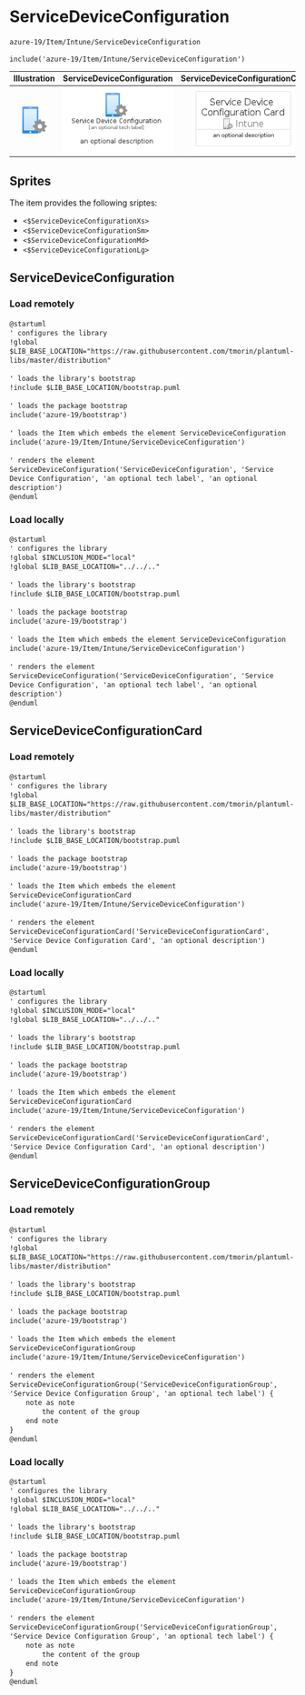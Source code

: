 # ServiceDeviceConfiguration


```text
azure-19/Item/Intune/ServiceDeviceConfiguration
```

```text
include('azure-19/Item/Intune/ServiceDeviceConfiguration')
```



| Illustration | ServiceDeviceConfiguration | ServiceDeviceConfigurationCard | ServiceDeviceConfigurationGroup |
| :---: | :---: | :---: | :---: |
| ![illustration for Illustration](../../../azure-19/Item/Intune/ServiceDeviceConfiguration.png) | ![illustration for ServiceDeviceConfiguration](../../../azure-19/Item/Intune/ServiceDeviceConfiguration.Local.png) | ![illustration for ServiceDeviceConfigurationCard](../../../azure-19/Item/Intune/ServiceDeviceConfigurationCard.Local.png) | ![illustration for ServiceDeviceConfigurationGroup](../../../azure-19/Item/Intune/ServiceDeviceConfigurationGroup.Local.png) |



## Sprites
The item provides the following sriptes:

- `<$ServiceDeviceConfigurationXs>`
- `<$ServiceDeviceConfigurationSm>`
- `<$ServiceDeviceConfigurationMd>`
- `<$ServiceDeviceConfigurationLg>`





## ServiceDeviceConfiguration

### Load remotely
```plantuml
@startuml
' configures the library
!global $LIB_BASE_LOCATION="https://raw.githubusercontent.com/tmorin/plantuml-libs/master/distribution"

' loads the library's bootstrap
!include $LIB_BASE_LOCATION/bootstrap.puml

' loads the package bootstrap
include('azure-19/bootstrap')

' loads the Item which embeds the element ServiceDeviceConfiguration
include('azure-19/Item/Intune/ServiceDeviceConfiguration')

' renders the element
ServiceDeviceConfiguration('ServiceDeviceConfiguration', 'Service Device Configuration', 'an optional tech label', 'an optional description')
@enduml
```

### Load locally
```plantuml
@startuml
' configures the library
!global $INCLUSION_MODE="local"
!global $LIB_BASE_LOCATION="../../.."

' loads the library's bootstrap
!include $LIB_BASE_LOCATION/bootstrap.puml

' loads the package bootstrap
include('azure-19/bootstrap')

' loads the Item which embeds the element ServiceDeviceConfiguration
include('azure-19/Item/Intune/ServiceDeviceConfiguration')

' renders the element
ServiceDeviceConfiguration('ServiceDeviceConfiguration', 'Service Device Configuration', 'an optional tech label', 'an optional description')
@enduml
```

## ServiceDeviceConfigurationCard

### Load remotely
```plantuml
@startuml
' configures the library
!global $LIB_BASE_LOCATION="https://raw.githubusercontent.com/tmorin/plantuml-libs/master/distribution"

' loads the library's bootstrap
!include $LIB_BASE_LOCATION/bootstrap.puml

' loads the package bootstrap
include('azure-19/bootstrap')

' loads the Item which embeds the element ServiceDeviceConfigurationCard
include('azure-19/Item/Intune/ServiceDeviceConfiguration')

' renders the element
ServiceDeviceConfigurationCard('ServiceDeviceConfigurationCard', 'Service Device Configuration Card', 'an optional description')
@enduml
```

### Load locally
```plantuml
@startuml
' configures the library
!global $INCLUSION_MODE="local"
!global $LIB_BASE_LOCATION="../../.."

' loads the library's bootstrap
!include $LIB_BASE_LOCATION/bootstrap.puml

' loads the package bootstrap
include('azure-19/bootstrap')

' loads the Item which embeds the element ServiceDeviceConfigurationCard
include('azure-19/Item/Intune/ServiceDeviceConfiguration')

' renders the element
ServiceDeviceConfigurationCard('ServiceDeviceConfigurationCard', 'Service Device Configuration Card', 'an optional description')
@enduml
```

## ServiceDeviceConfigurationGroup

### Load remotely
```plantuml
@startuml
' configures the library
!global $LIB_BASE_LOCATION="https://raw.githubusercontent.com/tmorin/plantuml-libs/master/distribution"

' loads the library's bootstrap
!include $LIB_BASE_LOCATION/bootstrap.puml

' loads the package bootstrap
include('azure-19/bootstrap')

' loads the Item which embeds the element ServiceDeviceConfigurationGroup
include('azure-19/Item/Intune/ServiceDeviceConfiguration')

' renders the element
ServiceDeviceConfigurationGroup('ServiceDeviceConfigurationGroup', 'Service Device Configuration Group', 'an optional tech label') {
    note as note
        the content of the group
    end note
}
@enduml
```

### Load locally
```plantuml
@startuml
' configures the library
!global $INCLUSION_MODE="local"
!global $LIB_BASE_LOCATION="../../.."

' loads the library's bootstrap
!include $LIB_BASE_LOCATION/bootstrap.puml

' loads the package bootstrap
include('azure-19/bootstrap')

' loads the Item which embeds the element ServiceDeviceConfigurationGroup
include('azure-19/Item/Intune/ServiceDeviceConfiguration')

' renders the element
ServiceDeviceConfigurationGroup('ServiceDeviceConfigurationGroup', 'Service Device Configuration Group', 'an optional tech label') {
    note as note
        the content of the group
    end note
}
@enduml
```

